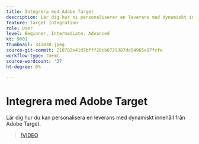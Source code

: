 ```yaml
---
title: Integrera med Adobe Target
description: Lär dig hur ni personaliserar en leverans med dynamiskt innehåll från Adobe Target.
feature: Target Integration
role: User
level: Beginner, Intermediate, Advanced
kt: 9601
thumbnail: 341030.jpeg
source-git-commit: 210782e41d7bfff28cb8729387da54965e97fcfe
workflow-type: tm+mt
source-wordcount: '37'
ht-degree: 0%

---
```



# Integrera med Adobe Target

Lär dig hur du kan personalisera en leverans med dynamiskt innehåll från Adobe Target.

>[!VIDEO](https://video.tv.adobe.com/v/341030?quality=12&learn=on)
